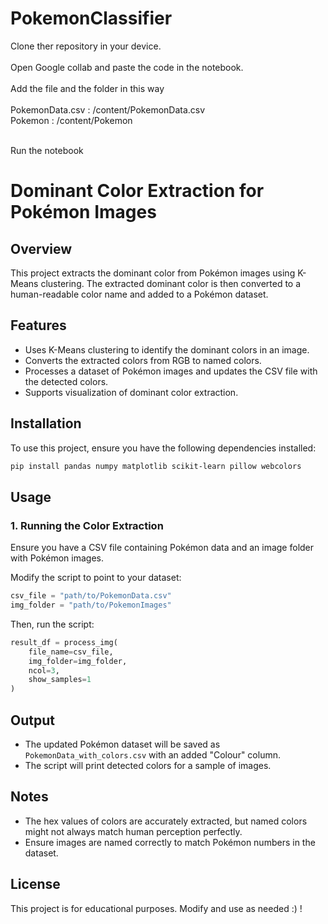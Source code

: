 # PokemonClassifier


Clone ther repository in your device.<br><br>
Open Google collab and paste the code in the notebook.<br><br>
Add the file and the folder in this way<br><br>
PokemonData.csv : /content/PokemonData.csv<br>
Pokemon : /content/Pokemon<br><br>

Run the notebook

# Dominant Color Extraction for Pokémon Images

## Overview
This project extracts the dominant color from Pokémon images using K-Means clustering. The extracted dominant color is then converted to a human-readable color name and added to a Pokémon dataset.

## Features
- Uses K-Means clustering to identify the dominant colors in an image.
- Converts the extracted colors from RGB to named colors.
- Processes a dataset of Pokémon images and updates the CSV file with the detected colors.
- Supports visualization of dominant color extraction.

## Installation
To use this project, ensure you have the following dependencies installed:

```bash
pip install pandas numpy matplotlib scikit-learn pillow webcolors
```

## Usage
### 1. Running the Color Extraction
Ensure you have a CSV file containing Pokémon data and an image folder with Pokémon images.

Modify the script to point to your dataset:
```python
csv_file = "path/to/PokemonData.csv"
img_folder = "path/to/PokemonImages"
```
Then, run the script:
```python
result_df = process_img(
    file_name=csv_file,
    img_folder=img_folder,
    ncol=3,
    show_samples=1
)
```

## Output
- The updated Pokémon dataset will be saved as `PokemonData_with_colors.csv` with an added "Colour" column.
- The script will print detected colors for a sample of images.

## Notes
- The hex values of colors are accurately extracted, but named colors might not always match human perception perfectly.
- Ensure images are named correctly to match Pokémon numbers in the dataset.

## License
This project is for educational purposes. Modify and use as needed :) !
